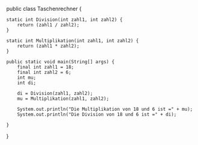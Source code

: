 
public class Taschenrechner {

	static int Division(int zahl1, int zahl2) {
		return (zahl1 / zahl2);
	}

	static int Multiplikation(int zahl1, int zahl2) {
		return (zahl1 * zahl2);
	}

	public static void main(String[] args) {
		final int zahl1 = 18;
		final int zahl2 = 6;
		int mu;
		int di;

		di = Division(zahl1, zahl2);
		mu = Multiplikation(zahl1, zahl2);

		System.out.println("Die Multiplikation von 18 und 6 ist =" + mu);
		System.out.println("Die Division von 18 und 6 ist =" + di);
		
	}
}
